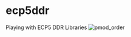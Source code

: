 # ecp5ddr
Playing with ECP5 DDR Libraries
![pmod_order](https://github.com/markthumes/ecp5ddr/assets/66733828/dc681430-fabc-44b4-adcb-b7a68d74bcf7)
